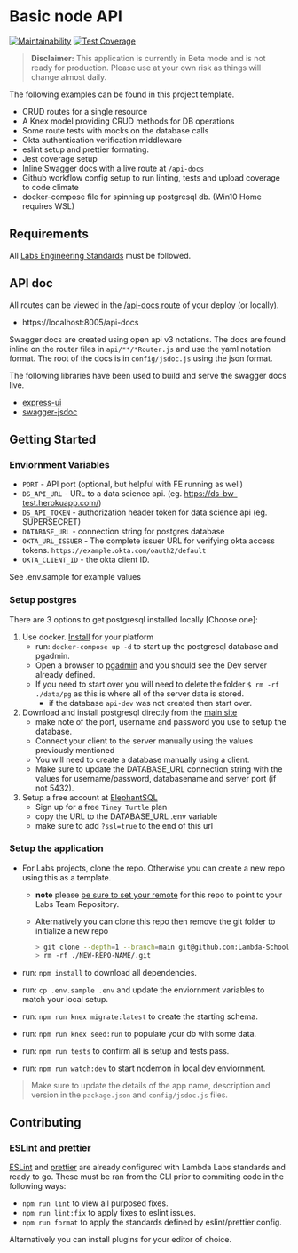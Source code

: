 # Basic node API

[![Maintainability](https://api.codeclimate.com/v1/badges/65e3a684cd28554d0383/maintainability)](https://codeclimate.com/github/Lambda-School-Labs/labs-api-starter/maintainability)
[![Test Coverage](https://api.codeclimate.com/v1/badges/65e3a684cd28554d0383/test_coverage)](https://codeclimate.com/github/Lambda-School-Labs/labs-api-starter/test_coverage)

> **Disclaimer:** This application is currently in Beta mode and is not ready for
> production. Please use at your own risk as things will change almost daily.

The following examples can be found in this project template.

- CRUD routes for a single resource
- A Knex model providing CRUD methods for DB operations
- Some route tests with mocks on the database calls
- Okta authentication verification middleware
- eslint setup and prettier formating.
- Jest coverage setup
- Inline Swagger docs with a live route at `/api-docs`
- Github workflow config setup to run linting, tests and upload coverage to code climate
- docker-compose file for spinning up postgresql db. (Win10 Home requires WSL)

## Requirements

All [Labs Engineering Standards](https://labs.lambdaschool.com/topics/node-js/) must be followed.

## API doc

All routes can be viewed in the [/api-docs route](https://labs-api-starter.herokuapp.com/api-docs/)
of your deploy (or locally).

- https://localhost:8005/api-docs

Swagger docs are created using open api v3 notations. The docs are found inline
on the router files in `api/**/*Router.js` and use the yaml notation format.
The root of the docs is in `config/jsdoc.js` using the json format.

The following libraries have been used to build and serve the swagger docs live.

- [express-ui](https://github.com/scottie1984/swagger-ui-express)
- [swagger-jsdoc](https://github.com/Surnet/swagger-jsdoc)

## Getting Started

### Enviornment Variables

- `PORT` - API port (optional, but helpful with FE running as well)
- `DS_API_URL` - URL to a data science api. (eg. https://ds-bw-test.herokuapp.com/)
- `DS_API_TOKEN` - authorization header token for data science api (eg. SUPERSECRET)
- `DATABASE_URL` - connection string for postgres database
- `OKTA_URL_ISSUER` - The complete issuer URL for verifying okta access tokens. `https://example.okta.com/oauth2/default`
- `OKTA_CLIENT_ID` - the okta client ID.

See .env.sample for example values

### Setup postgres

There are 3 options to get postgresql installed locally [Choose one]:

1. Use docker. [Install](https://docs.docker.com/get-docker/) for your platform
    - run: `docker-compose up -d` to start up the postgresql database and pgadmin.
    - Open a browser to [pgadmin](http://localhost:5050/) and you should see the Dev server already defined.
    - If you need to start over you will need to delete the folder `$ rm -rf ./data/pg` as this is where all of the server data is stored.
      - if the database `api-dev` was not created then start over.
2. Download and install postgresql directly from the [main site](https://www.postgresql.org/download/)
    - make note of the port, username and password you use to setup the database.
    - Connect your client to the server manually using the values previously mentioned
    - You will need to create a database manually using a client.
    - Make sure to update the DATABASE_URL connection string with the values for username/password, databasename and server port (if not 5432).
3. Setup a free account at [ElephantSQL](https://www.elephantsql.com/plans.html)
    - Sign up for a free `Tiney Turtle` plan
    - copy the URL to the DATABASE_URL .env variable
    - make sure to add `?ssl=true` to the end of this url

### Setup the application

- For Labs projects, clone the repo. Otherwise you can create a new repo using this as a template.

  - **note** please [be sure to set your remote](https://help.github.jp/enterprise/2.11/user/articles/changing-a-remote-s-url/) for this repo to point to your Labs Team Repository.
  - Alternatively you can clone this repo then remove the git folder to initialize a new repo

    ```bash
    > git clone --depth=1 --branch=main git@github.com:Lambda-School-Labs/labs-api-starter.git NEW-REPO-NAME
    > rm -rf ./NEW-REPO-NAME/.git
    ```

- run: `npm install` to download all dependencies.
- run: `cp .env.sample .env` and update the enviornment variables to match your local setup.
- run: `npm run knex migrate:latest` to create the starting schema.
- run: `npm run knex seed:run` to populate your db with some data.
- run: `npm run tests` to confirm all is setup and tests pass.
- run: `npm run watch:dev` to start nodemon in local dev enviornment.

> Make sure to update the details of the app name, description and version in
> the `package.json` and `config/jsdoc.js` files.

## Contributing

### ESLint and prettier

[ESLint](https://eslint.org/) and [prettier](https://prettier.io/) are already
configured with Lambda Labs standards and ready to go. These must be ran from
the CLI prior to commiting code in the following ways:

- `npm run lint` to view all purposed fixes.
- `npm run lint:fix` to apply fixes to eslint issues.
- `npm run format` to apply the standards defined by eslint/prettier config.

Alternatively you can install plugins for your editor of choice.
